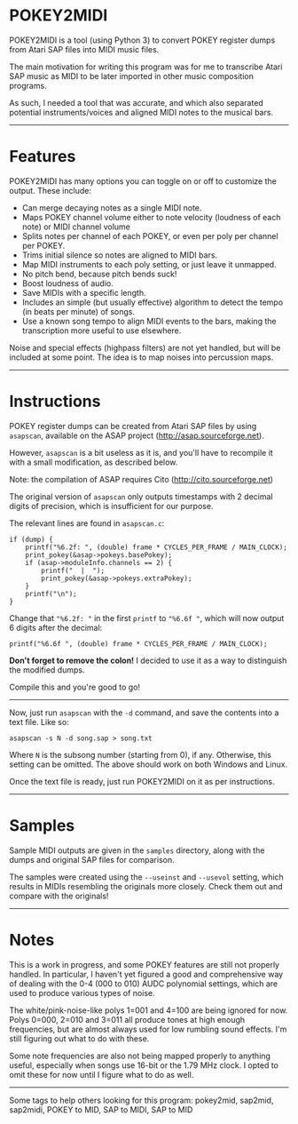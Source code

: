 # POKEY2MIDI
POKEY2MIDI is a tool (using Python 3) to convert POKEY register dumps from Atari SAP files into MIDI music files.

The main motivation for writing this program was for me to transcribe Atari SAP music as MIDI to be later imported in other music composition programs.

As such, I needed a tool that was accurate, and which also separated potential instruments/voices and aligned MIDI notes to the musical bars.

---
# Features

POKEY2MIDI has many options you can toggle on or off to customize the output. These include:

* Can merge decaying notes as a single MIDI note.
* Maps POKEY channel volume either to note velocity (loudness of each note) or MIDI channel volume
* Splits notes per channel of each POKEY, or even per poly per channel per POKEY.
* Trims initial silence so notes are aligned to MIDI bars.
* Map MIDI instruments to each poly setting, or just leave it unmapped.
* No pitch bend, because pitch bends suck!
* Boost loudness of audio.
* Save MIDIs with a specific length.
* Includes an simple (but usually effective) algorithm to detect the tempo (in beats per minute) of songs.
* Use a known song tempo to align MIDI events to the bars, making the transcription more useful to use elsewhere.

Noise and special effects (highpass filters) are not yet handled, but will be included at some point. The idea is to map noises into percussion maps.

---
# Instructions

POKEY register dumps can be created from Atari SAP files by using `asapscan`, available on the ASAP project (http://asap.sourceforge.net).  

However, `asapscan` is a bit useless as it is, and you'll have to recompile it with a small modification, as described below.

Note: the compilation of ASAP requires Cito (http://cito.sourceforge.net)

The original version of `asapscan` only outputs timestamps with 2 decimal digits of precision, which is insufficient for our purpose.

The relevant lines are found in `asapscan.c`:

    if (dump) {
    	printf("%6.2f: ", (double) frame * CYCLES_PER_FRAME / MAIN_CLOCK);
    	print_pokey(&asap->pokeys.basePokey);
    	if (asap->moduleInfo.channels == 2) {
    		printf("  |  ");
    		print_pokey(&asap->pokeys.extraPokey);
    	}
    	printf("\n");
    }

Change that `"%6.2f: "` in the first `printf` to `"%6.6f "`, which will now output 6 digits after the decimal:

    printf("%6.6f ", (double) frame * CYCLES_PER_FRAME / MAIN_CLOCK);

**Don't forget to remove the colon!** I decided to use it as a way to distinguish the modified dumps.

Compile this and you're good to go!

---

Now, just run `asapscan` with the `-d` command, and save the contents into a text file. Like so:

    asapscan -s N -d song.sap > song.txt

Where `N` is the subsong number (starting from 0), if any. Otherwise, this setting can be omitted. The above should work on both Windows and Linux.

Once the text file is ready, just run POKEY2MIDI on it as per instructions.


---
# Samples

Sample MIDI outputs are given in the `samples` directory, along with the dumps and original SAP files for comparison.

The samples were created using the `--useinst` and `--usevol` setting, which results in MIDIs resembling the originals more closely. Check them out and compare with the originals!

---
# Notes  

This is a work in progress, and some POKEY features are still not properly handled. In particular, I haven't yet figured a good and comprehensive way of dealing with the 0-4 (000 to 010) AUDC polynomial settings, which are used to produce various types of noise.

The white/pink-noise-like polys 1=001 and 4=100 are being ignored for now. Polys 0=000, 2=010 and 3=011 all produce tones at high enough frequencies, but are almost always used for low rumbling sound effects. I'm still figuring out what to do with these.

Some note frequencies are also not being mapped properly to anything useful, especially when songs use 16-bit or the 1.79 MHz clock. I opted to omit these for now until I figure what to do as well.

---

Some tags to help others looking for this program: pokey2mid, sap2mid, sap2midi, POKEY to MID, SAP to MIDI, SAP to MID
